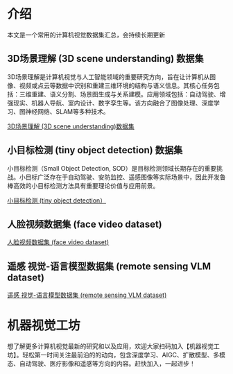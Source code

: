 
# 介绍
本文是一个常用的计算机视觉数据集汇总，会持续长期更新

## ​3D场景理解 (3D scene understanding) 数据集

3D场景理解是计算机视觉与人工智能领域的重要研究方向，旨在让计算机从图像、视频或点云等数据中识别和重建三维环境的结构与语义信息。其核心任务包括：三维重建、语义分割、场景图生成与关系建模。应用领域包括：自动驾驶、增强现实、机器人导航、室内设计、数字孪生等。该方向融合了图像处理、深度学习、图神经网络、SLAM等多种技术。

[​3D场景理解 (3D scene understanding)数据集](https://github.com/visioncraft2/cv_dataset/blob/main//3D_scene_understanding.md)


## 小目标检测 (tiny object detection) 数据集

小目标检测（Small Object Detection, SOD）是目标检测领域长期存在的重要挑战。小目标广泛存在于自动驾驶、安防监控、遥感图像等实际场景中，因此开发鲁棒高效的小目标检测方法具有重要理论价值与应用前景。

[小目标检测 (tiny object detection）](https://github.com/visioncraft2/cv_dataset/blob/main/tiny_object_detection.md)

## 人脸视频数据集 (face video dataset)

[人脸视频数据集 (face video dataset)](https://github.com/visioncraft2/cv_dataset/blob/main/face_video_dataset.md)


## 遥感 视觉-语言模型数据集 (remote sensing VLM dataset)

[遥感 视觉-语言模型数据集 (remote sensing VLM dataset)](https://github.com/visioncraft2/cv_dataset/blob/main/remote_sensing_vlm.md)



# 机器视觉工坊

想了解更多计算机视觉最新的研究和以及应用，欢迎大家扫码加入【机器视觉工坊】。轻松第一时间关注最前沿的的动向，包含深度学习、AIGC、扩散模型、多模态、自动驾驶、医疗影像和遥感等方向的内容。赶快加入，一起进步！


